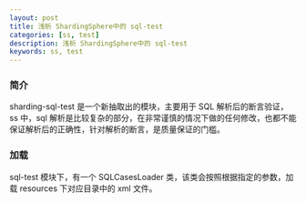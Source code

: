 ```yaml
---
layout: post  
title: 浅析 ShardingSphere中的 sql-test  
categories: [ss, test]  
description: 浅析 ShardingSphere中的 sql-test  
keywords: ss, test  
---
```


### 简介
sharding-sql-test 是一个新抽取出的模块，主要用于 SQL 解析后的断言验证，ss 中，sql 解析是比较复杂的部分，在非常谨慎的情况下做的任何修改，也都不能保证解析后的正确性，针对解析的断言，是质量保证的门槛。  

### 加载
sql-test 模块下，有一个 SQLCasesLoader 类，该类会按照根据指定的参数，加载 resources 下对应目录中的 xml 文件。

